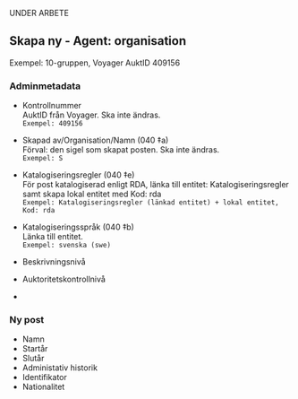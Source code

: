 UNDER ARBETE

## Skapa ny - Agent: organisation
Exempel: 10-gruppen, Voyager AuktID 409156

### Adminmetadata

* Kontrollnummer  
  AuktID från Voyager. Ska inte ändras.  
  ```Exempel: 409156```
  
* Skapad av/Organisation/Namn (040 ‡a)  
  Förval: den sigel som skapat posten. Ska inte ändras.  
  ```Exempel: S```
    
* Katalogiseringsregler (040 ‡e)  
  För post katalogiserad enligt RDA, länka till entitet: Katalogiseringsregler samt skapa lokal entitet med Kod: rda    
  ```Exempel: Katalogiseringsregler (länkad entitet) + lokal entitet, Kod: rda```

* Katalogiseringsspråk (040 ‡b)  
  Länka till entitet.  
  ```Exempel: svenska (swe)```

* Beskrivningsnivå

* Auktoritetskontrollnivå
* 

### Ny post
* Namn
* Startår
* Slutår
* Administativ historik
* Identifikator
* Nationalitet


    
